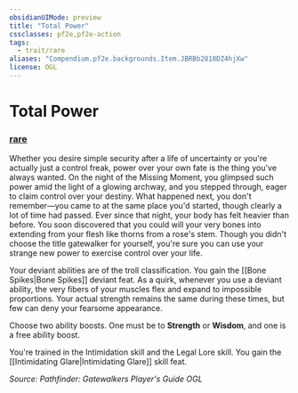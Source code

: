 ```yaml
---
obsidianUIMode: preview
title: "Total Power"
cssclasses: pf2e,pf2e-action
tags:
  - trait/rare
aliases: "Compendium.pf2e.backgrounds.Item.JBRBb2818DZ4hjXw"
license: OGL
---
```

# Total Power

### [rare](rare "Rare Rarity Trait")






Whether you desire simple security after a life of uncertainty or you're actually just a control freak, power over your own fate is the thing you've always wanted. On the night of the Missing Moment, you glimpsed such power amid the light of a glowing archway, and you stepped through, eager to claim control over your destiny. What happened next, you don't remember—you came to at the same place you'd started, though clearly a lot of time had passed. Ever since that night, your body has felt heavier than before. You soon discovered that you could will your very bones into extending from your flesh like thorns from a rose's stem. Though you didn't choose the title gatewalker for yourself, you're sure you can use your strange new power to exercise control over your life.

Your deviant abilities are of the troll classification. You gain the [[Bone Spikes|Bone Spikes]] deviant feat. As a quirk, whenever you use a deviant ability, the very fibers of your muscles flex and expand to impossible proportions. Your actual strength remains the same during these times, but few can deny your fearsome appearance.

Choose two ability boosts. One must be to **Strength** or **Wisdom**, and one is a free ability boost.

You're trained in the Intimidation skill and the Legal Lore skill. You gain the [[Intimidating Glare|Intimidating Glare]] skill feat.

*Source: Pathfinder: Gatewalkers Player's Guide*
*OGL*